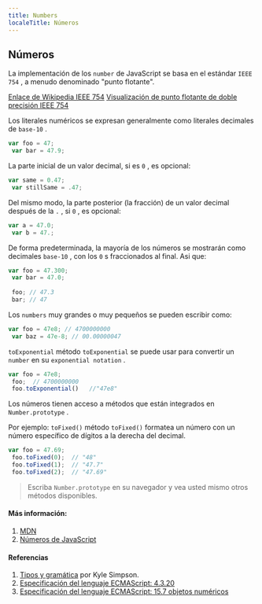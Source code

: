 ```yaml
---
title: Numbers
localeTitle: Números
---
```

## Números

La implementación de los `number` de JavaScript se basa en el estándar `IEEE 754` , a menudo denominado "punto flotante".

[Enlace de Wikipedia IEEE 754](https://en.wikipedia.org/wiki/IEEE_754) [Visualización de punto flotante de doble precisión IEEE 754](http://bartaz.github.io/ieee754-visualization/)

Los literales numéricos se expresan generalmente como literales decimales de `base-10` .

```javascript
var foo = 47; 
 var bar = 47.9; 
```

La parte inicial de un valor decimal, si es `0` , es opcional:

```javascript
var same = 0.47; 
 var stillSame = .47; 
```

Del mismo modo, la parte posterior (la fracción) de un valor decimal después de la `.` , si `0` , es opcional:

```javascript
var a = 47.0; 
 var b = 47.; 
```

De forma predeterminada, la mayoría de los números se mostrarán como decimales `base-10` , con los `0` s fraccionados al final. Asi que:

```javascript
var foo = 47.300; 
 var bar = 47.0; 
 
 foo; // 47.3 
 bar; // 47 
```

Los `numbers` muy grandes o muy pequeños se pueden escribir como:

```javascript
var foo = 47e8; // 4700000000 
 var baz = 47e-8; // 00.00000047 
```

`toExponential` método `toExponential` se puede usar para convertir un `number` en su `exponential notation` .

```javascript
var foo = 47e8; 
 foo;  // 4700000000 
 foo.toExponential()   //"47e8" 
```

Los números tienen acceso a métodos que están integrados en `Number.prototype` .

Por ejemplo: `toFixed()` método `toFixed()` formatea un número con un número específico de dígitos a la derecha del decimal.

```javascript
var foo = 47.69; 
 foo.toFixed(0);  // "48" 
 foo.toFixed(1);  // "47.7" 
 foo.toFixed(2);  // "47.69" 
```

> Escriba `Number.prototype` en su navegador y vea usted mismo otros métodos disponibles.

#### Más información:

1.  [MDN](https://developer.mozilla.org/en-US/docs/Web/JavaScript/Data_structures#Number_type)
2.  [Números de JavaScript](https://www.w3schools.com/js/js_numbers.asp)

#### Referencias

1.  [Tipos y gramática](https://github.com/getify/You-Dont-Know-JS/tree/master/types%20%26%20grammar) por Kyle Simpson.
2.  [Especificación del lenguaje ECMAScript: 4.3.20](https://www.ecma-international.org/ecma-262/5.1/#sec-4.3.20)
3.  [Especificación del lenguaje ECMAScript: 15.7 objetos numéricos](https://www.ecma-international.org/ecma-262/5.1/#sec-15.7)